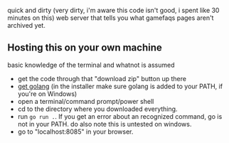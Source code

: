 quick and dirty (very dirty, i'm aware this code isn't good, i spent like 30 minutes on this) web server that tells you what gamefaqs pages aren't archived yet.

## Hosting this on your own machine

basic knowledge of the terminal and whatnot is assumed

- get the code through that "download zip" button up there
- [get golang](https://go.dev/)  (in the installer make sure golang is added to your PATH, if you're on Windows)
- open a terminal/command prompt/power shell
- cd to the directory where you downloaded everything.
- run `go run .`. If you get an error about an recognized command, go is not in your PATH. do also note this is untested on windows.
- go to "localhost:8085" in your browser.
